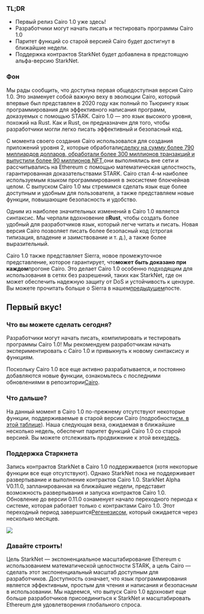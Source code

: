### TL;DR

* Первый релиз Cairo 1.0 уже здесь!
* Разработчики могут начать писать и тестировать программы Cairo 1.0
* Паритет функций со старой версией Cairo будет достигнут в ближайшие недели.
* Поддержка контрактов StarkNet будет добавлена в предстоящую альфа-версию StarkNet.

### Фон

Мы рады сообщить, что доступна первая общедоступная версия Cairo 1.0. Это знаменует собой важную веху в эволюции Cairo, который впервые был представлен в 2020 году как полный по Тьюрингу язык программирования для эффективного написания программ, доказуемых с помощью STARK. Cairo 1.0 — это язык высокого уровня, похожий на Rust. Как и Rust, он предназначен для того, чтобы разработчики могли легко писать эффективный и безопасный код.

С момента своего создания Cairo использовался для создания приложений уровня 2, которые обработали[сделку на сумму более 790 миллиардов долларов, обработали более 300 миллионов транзакций и выпустили более 90 миллионов NFT,](https://dashboard.starkware.co/starkex)они выполнялись вне сети и рассчитывались на Ethereum с помощью математическая целостность, гарантированная доказательствами STARK. Cairo стал 4-м наиболее используемым языком программирования в экосистеме блокчейна[](https://defillama.com/languages)в целом. С выпуском Cairo 1.0 мы стремимся сделать язык еще более доступным и удобным для пользователя, а также представляем новые функции, повышающие безопасность и удобство.

Одним из наиболее значительных изменений в Cairo 1.0 является синтаксис. Мы черпали вдохновение в**Rust**, чтобы создать более удобный для разработчиков язык, который легче читать и писать. Новая версия Cairo позволяет писать более безопасный код (строгая типизация, владение и заимствование и т. д.), а также более выразительный.

Cairo 1.0 также представляет Sierra, новое промежуточное представление, которое гарантирует, что**может быть доказано при каждом**прогоне Cairo. Это делает Cairo 1.0 особенно подходящим для использования в сетях без разрешений, таких как StarkNet, где он может обеспечить надежную защиту от DoS и устойчивость к цензуре. Вы можете прочитать больше о Sierra в нашем[предыдущем](https://medium.com/starkware/cairo-1-0-aa96eefb19a0)посте.

## Первый вкус!

### Что вы можете сделать сегодня?

Разработчики могут начать писать, компилировать и тестировать программы Cairo 1.0! Мы рекомендуем разработчикам начать экспериментировать с Cairo 1.0 и привыкнуть к новому синтаксису и функциям.

Поскольку Cairo 1.0 все еще активно разрабатывается, и постоянно добавляются новые функции, ознакомьтесь с последними обновлениями в репозитории[Cairo](https://github.com/starkware-libs/cairo/).

### Что дальше?

На данный момент в Cairo 1.0 по-прежнему отсутствуют некоторые функции, поддерживаемые в старой версии Cairo (подробности[см. в этой таблице](https://github.com/starkware-libs/cairo/blob/main/docs/FEATURE_PARITY.md)). Наша следующая веха, ожидаемая в ближайшие несколько недель, обеспечит паритет функций Cairo 1.0 со старой версией. Вы можете отслеживать продвижение к этой вехе[здесь](https://github.com/starkware-libs/cairo/blob/main/docs/FEATURE_PARITY.md).

### Поддержка Старкнета

Запись контрактов StarkNet в Cairo 1.0 поддерживается (хотя некоторые функции все еще отсутствуют). Однако StarkNet пока не поддерживает развертывание и выполнение контрактов Cairo 1.0. StarkNet Alpha V0.11.0, запланированная на ближайшие недели, представит возможность развертывания и запуска контрактов Cairo 1.0. Обновление до версии 0.11.0 ознаменует начало переходного периода к системе, которая работает только с контрактами Cairo 1.0. Этот переходный период завершится[Регенезисом](https://medium.com/starkware/starknet-regenesis-the-plan-bd0219843ef4), который ожидается через несколько месяцев.

![](/assets/0_odxbxeacqdwizlfw.jpg)

### Давайте строить!

Цель StarkNet — экспоненциальное масштабирование Ethereum с использованием математической целостности STARK, а цель Cairo — сделать этот экспоненциальный масштаб доступным для разработчиков. Доступность означает, что язык программирования является эффективным, простым для чтения и написания и безопасным в использовании. Мы надеемся, что выпуск Cairo 1.0 вдохновит еще больше разработчиков присоединиться к StarkNet и масштабировать Ethereum для удовлетворения глобального спроса.